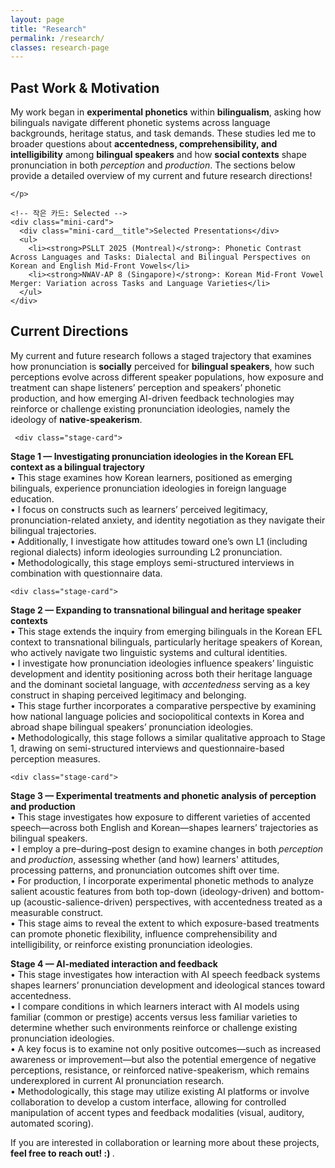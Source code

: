 ```yaml
---
layout: page
title: "Research"
permalink: /research/
classes: research-page
---
```


<div class="research">

  <!-- 블록 1: 과거 연구 주제 & 현재로 이어진 계기 -->
  <section class="research-block">
    <h2>Past Work &amp; Motivation</h2>
    <p>
     My work began in <strong>experimental phonetics</strong> within <strong>bilingualism</strong>, asking how bilinguals
navigate different phonetic systems across language backgrounds, heritage status, and task demands.
These studies led me to broader questions about <strong>accentedness, comprehensibility, and intelligibility</strong> among <strong>bilingual speakers</strong>
and how <strong>social contexts</strong> shape pronunciation in both <em>perception</em> and <em>production</em>.
The sections below provide a detailed overview of my current and future research directions! 

    </p>

    <!-- 작은 카드: Selected -->
    <div class="mini-card">
      <div class="mini-card__title">Selected Presentations</div>
      <ul>
        <li><strong>PSLLT 2025 (Montreal)</strong>: Phonetic Contrast Across Languages and Tasks: Dialectal and Bilingual Perspectives on Korean and English Mid-Front Vowels</li>
        <li><strong>NWAV-AP 8 (Singapore)</strong>: Korean Mid-Front Vowel Merger: Variation across Tasks and Language Varieties</li>
      </ul>
    </div>
  </section>

  <!-- 블록 2: 현재 연구 방향 (Stage 카드들 유지) -->
  <section class="research-block">
    <h2>Current Directions</h2>
    <p>
      My current and future research follows a staged trajectory that examines how pronunciation is <strong>socially</strong> perceived for <strong>bilingual speakers</strong>, how such perceptions evolve across different speaker populations, how exposure and treatment can shape listeners’ perception and speakers’ phonetic production, and how emerging AI-driven feedback technologies may reinforce or challenge existing pronunciation ideologies, namely the ideology of <strong>native-speakerism</strong>.
    </p>

     <div class="stage-card">
  <strong>Stage 1 — Investigating pronunciation ideologies in the Korean EFL context as a bilingual trajectory</strong><br>
  • This stage examines how Korean learners, positioned as emerging bilinguals, experience pronunciation ideologies in foreign language education.<br>
  • I focus on constructs such as learners’ perceived legitimacy, pronunciation-related anxiety, and identity negotiation as they navigate their bilingual trajectories.<br>
  • Additionally, I investigate how attitudes toward one’s own L1 (including regional dialects) inform ideologies surrounding L2 pronunciation.<br>
  • Methodologically, this stage employs semi-structured interviews in combination with questionnaire data.
</div>

    <div class="stage-card">
  <strong>Stage 2 — Expanding to transnational bilingual and heritage speaker contexts</strong><br>
  • This stage extends the inquiry from emerging bilinguals in the Korean EFL context to transnational bilinguals, particularly heritage speakers of Korean, who actively navigate two linguistic systems and cultural identities.<br>
  • I investigate how pronunciation ideologies influence speakers’ linguistic development and identity positioning across both their heritage language and the dominant societal language, with <em>accentedness</em> serving as a key construct in shaping perceived legitimacy and belonging.<br>
  • This stage further incorporates a comparative perspective by examining how national language policies and sociopolitical contexts in Korea and abroad shape bilingual speakers’ pronunciation ideologies.<br>
  • Methodologically, this stage follows a similar qualitative approach to Stage 1, drawing on semi-structured interviews and questionnaire-based perception measures.
</div>


    <div class="stage-card">
  <strong>Stage 3 — Experimental treatments and phonetic analysis of perception and production</strong><br>
  • This stage investigates how exposure to different varieties of accented speech—across both English and Korean—shapes learners’ trajectories as bilingual speakers.<br>
  • I employ a pre–during–post design to examine changes in both <em>perception</em> and <em>production</em>, assessing whether (and how) learners' attitudes, processing patterns, and pronunciation outcomes shift over time.<br>
  • For production, I incorporate experimental phonetic methods to analyze salient acoustic features from both top-down (ideology-driven) and bottom-up (acoustic-salience-driven) perspectives, with accentedness treated as a measurable construct.<br>
  • This stage aims to reveal the extent to which exposure-based treatments can promote phonetic flexibility, influence comprehensibility and intelligibility, or reinforce existing pronunciation ideologies.
</div>

<div class="stage-card">
  <strong>Stage 4 — AI-mediated interaction and feedback</strong><br>
  • This stage investigates how interaction with AI speech feedback systems shapes learners’ pronunciation development and ideological stances toward accentedness.<br>
  • I compare conditions in which learners interact with AI models using familiar (common or prestige) accents versus less familiar varieties to determine whether such environments reinforce or challenge existing pronunciation ideologies.<br>
  • A key focus is to examine not only positive outcomes—such as increased awareness or improvement—but also the potential emergence of negative perceptions, resistance, or reinforced native-speakerism, which remains underexplored in current AI pronunciation research.<br>
  • Methodologically, this stage may utilize existing AI platforms or involve collaboration to develop a custom interface, allowing for controlled manipulation of accent types and feedback modalities (visual, auditory, automated scoring).
</div>

  </section>

  <p class="research-foot">
    If you are interested in collaboration or learning more about these projects,
    <strong>feel free to reach out! :) </strong>. 
  </p>

</div>
